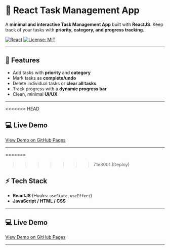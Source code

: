 # 📝 React Task Management App

A **minimal and interactive Task Management App** built with **ReactJS**. Keep track of your tasks with **priority, category, and progress tracking**.

[![React](https://img.shields.io/badge/React-18.2.0-blue?logo=react&logoColor=white)](https://reactjs.org/) 
[![License: MIT](https://img.shields.io/badge/License-MIT-green)](LICENSE)

---

## 🚀 Features

- Add tasks with **priority** and **category**  
- Mark tasks as **complete/undo**  
- Delete individual tasks or **clear all tasks**  
- Track progress with a **dynamic progress bar**  
- Clean, minimal **UI/UX**

---

<<<<<<< HEAD
## 💻 Live Demo

[View Demo on GitHub Pages](https://iamvasanthraj.github.io/Taskify/)

---
=======
>>>>>>> 71e3001 (Deploy)

## ⚡ Tech Stack

- **ReactJS** (Hooks: `useState`, `useEffect`)  
- **JavaScript / HTML / CSS**  

---

## 💻 Live Demo

[View Demo on GitHub Pages](https://your-username.github.io/react-task-app)

---